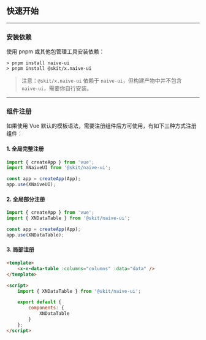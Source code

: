 ﻿## 快速开始

---

### 安装依赖

使用 pnpm 或其他包管理工具安装依赖：

```shell
> pnpm install naive-ui
> pnpm install @skit/x.naive-ui
```

> 注意：`@skit/x.naive-ui` 依赖于 `naive-ui`，但构建产物中并不包含 `naive-ui`，需要你自行安装。

---

### 组件注册

如果使用 Vue 默认的模板语法，需要注册组件后方可使用，有如下三种方式注册组件：

#### 1. 全局完整注册

```js
import { createApp } from 'vue';
import XNaiveUI from '@skit/naive-ui';

const app = createApp(App);
app.use(XNaiveUI);
```

#### 2. 全局部分注册

```js
import { createApp } from 'vue';
import { XNDataTable } from '@skit/naive-ui';

const app = createApp(App);
app.use(XNDataTable);
```

#### 3. 局部注册

```html
<template>
    <x-n-data-table :columns="columns" :data="data" />
</template>

<script>
    import { XNDataTable } from '@skit/naive-ui';

    export default {
        components: {
            XNDataTable
        }
    };
</script>
```
